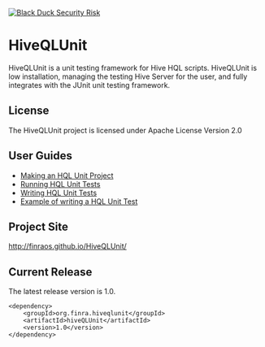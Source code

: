 [![Black Duck Security Risk](https://copilot.blackducksoftware.com/github/repos/FINRAOS/HiveQLUnit/branches/master/badge-risk.svg)](https://copilot.blackducksoftware.com/github/repos/FINRAOS/HiveQLUnit/branches/master)

# HiveQLUnit #

HiveQLUnit is a unit testing framework for Hive HQL scripts. HiveQLUnit is low installation, managing the testing Hive Server for the user, and fully integrates with the JUnit unit testing framework.

## License ##

The HiveQLUnit project is licensed under Apache License Version 2.0

## User Guides ##

* [Making an HQL Unit Project](userguides/MakingAnHiveQLUnitProject.md)
* [Running HQL Unit Tests](userguides/RunningHiveQLUnitTests.md)
* [Writing HQL Unit Tests](userguides/WritingHiveQLUnitTests.md)
* [Example of writing a HQL Unit Test](http://technology.finra.org/code/unit-testing-hive-scripts-with-hiveqlunit.html)

## Project Site ##

http://finraos.github.io/HiveQLUnit/

## Current Release ##

The latest release version is 1.0.

    <dependency>
        <groupId>org.finra.hiveqlunit</groupId>
        <artifactId>hiveQLUnit</artifactId>
        <version>1.0</version>
    </dependency>
